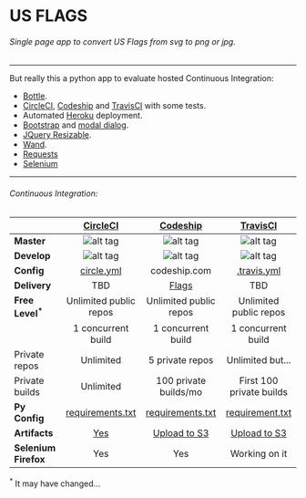 # US FLAGS 


###### *Single page app to convert US Flags from svg to png or jpg.*
---
But really this a python app to evaluate hosted Continuous Integration:

* [Bottle](http://bottlepy.org/docs/dev/index.html).
* [CircleCI](https://circleci.com/), [Codeship](https://codeship.com/) and [TravisCI](https://travis-ci.com/) with some tests.
* Automated [Heroku](https://www.heroku.com/) deployment.
* [Bootstrap](http://getbootstrap.com/) and [modal dialog](http://getbootstrap.com/javascript/#modals).
* [JQuery Resizable](https://jqueryui.com/resizable/).
* [Wand](http://docs.wand-py.org/en/0.4.0/).
* [Requests](http://docs.python-requests.org/en/latest/)
* [Selenium](http://www.seleniumhq.org/)

---

###### Continuous Integration:
|               | **[CircleCI](https://circleci.com/)**       | **[Codeship](https://codeship.com/)**       | **[TravisCI](https://travis-ci.com/)**       |
| ------------  |:--------------:| :-------------:|:--------------:|
| **Master**  | ![alt tag](https://circleci.com/gh/wigglyworld/us_flags/tree/master.svg) | ![alt tag](https://codeship.com/projects/126f5060-b176-0132-d033-3edef27c5b65/status?branch=master) | ![alt tag](https://travis-ci.org/wigglyworld/us_flags.svg?branch=master) |
| **Develop** | ![alt tag](https://circleci.com/gh/wigglyworld/us_flags/tree/develop.svg ) | ![alt tag](https://codeship.com/projects/126f5060-b176-0132-d033-3edef27c5b65/status?branch=develop) | ![alt tag](https://travis-ci.org/wigglyworld/us_flags.svg?branch=develop) |
| **Config**        | [circle.yml](https://github.com/wigglyworld/us_flags/blob/master/circle.yml) | codeship.com | [.travis.yml](https://github.com/wigglyworld/us_flags/blob/master/.travis.yml) |
| **Delivery**     | TBD | [Flags](http://calm-plateau-1307.herokuapp.com/) | TBD |
| **Free Level<sup>*</sup>**    | Unlimited public repos | Unlimited public repos | Unlimited public repos |
|                | 1 concurrent build     | 1 concurrent build     | 1 concurrent build     |
| Private repos  | Unlimited              | 5 private repos | Unlimited but... |
| Private builds | Unlimited             | 100 private builds/mo | First 100 private builds |
| **Py Config**      | [requirements.txt](https://github.com/wigglyworld/us_flags/blob/master/requirements.txt) | [requirements.txt](https://github.com/wigglyworld/us_flags/blob/master/requirements.txt) | [requirement.txt](https://github.com/wigglyworld/us_flags/blob/master/requirements.txt) |
| **Artifacts**      | [Yes](http://circleci.com/docs/build-artifacts) | [Upload to S3](https://codeship.com/documentation/continuous-integration/keep-build-artifacts/) | [Upload to S3](http://docs.travis-ci.com/user/uploading-artifacts/) |
| **Selenium Firefox** | Yes | Yes | Working on it | 

<sup>*</sup> It may have changed...


